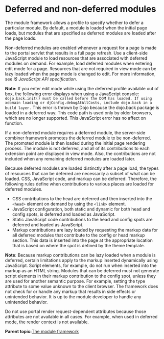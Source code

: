 # Deferred and non-deferred modules 

The module framework allows a profile to specify whether to defer a particular module. By default, a module is loaded when the initial page loads, but modules that are specified as deferred modules are loaded after the page loads.

Non-deferred modules are enabled whenever a request for a page is made to the portal servlet that results in a full page refresh. Use a client-side JavaScript module to load resources that are associated with deferred modules on demand. For example, load deferred modules when entering edit mode for a page. Resources that are not required in view mode can be lazy loaded when the page mode is changed to edit. For more information, see *i$ JavaScript API specification*.

**Note:** If you enter edit mode while using the deferred profile available out of box, the following error displays when using a JavaScript console: `dojo.back.init() must be called before the DOM has loaded. If using xdomain loading or djConfig.debugAtAllCosts, include dojo.back in a build layer.` This error is thrown by Dojo because the dojo.back package is loaded in a deferred way. This code path is used only by older browsers, which are no longer supported. This JavaScript error has no affect on function.

If a non-deferred module requires a deferred module, the server-side combiner framework promotes the deferred module to be non-deferred. The promoted module is then loaded during the initial page rendering process. The module is not deferred, and all of its contributions to each extension point are displayed in view mode. Also, the contributions are not included when any remaining deferred modules are loaded later.

Because deferred modules are loaded distinctly after a page load, the types of resources that can be deferred are necessarily a subset of what can be loaded. CSS, JavaScript code, and markup can be deferred. Therefore, the following rules define when contributions to various places are loaded for deferred modules.

-   CSS contributions to the head are deferred and then inserted into the `<head>` element on demand by using the `<link>` element.
-   JavaScript configuration, both static and dynamic for both head and config spots, is deferred and loaded as JavaScript.
-   Static JavaScript code contributions to the head and config spots are deferred and loaded as JavaScript.
-   Markup contributions are lazy loaded by requesting the markup data for all deferred modules that contribute to the config or head markup section. This data is inserted into the page at the appropriate location that is based on where the spot is defined by the theme template.

**Note:** Because markup contributions can be lazy loaded when a module is deferred, certain limitations apply to the markup inserted dynamically using JavaScript. Script elements, for example, do not run when inserted into the markup as an HTML string. Modules that can be deferred must not generate script elements in their markup contribution to the config spot, unless they are used for another semantic purpose. For example, setting the type attribute to some value unknown to the client browser. The framework does not check for or handle any markup that results in side effects or unintended behavior. It is up to the module developer to handle any unintended behavior.

Do not use portal render request-dependent attributes because those attributes are not available in all cases. For example, when used in deferred mode, the render context is not available.

**Parent topic:**[The module framework ](../dev-theme/themeopt_module.md)

